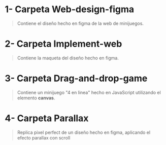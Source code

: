 # 1- Carpeta Web-design-figma
> Contiene el diseño hecho en figma de la web de minijuegos.
# 2- Carpeta Implement-web
> Contiene la maqueta del diseño hecho en figma.
# 3- Carpeta Drag-and-drop-game
> Contiene un minijuego "4 en linea" hecho en JavaScript utilizando el elemento **canvas**.
# 4- Carpeta Parallax
> Replica pixel perfect de un diseño hecho en figma, aplicando el efecto parallax con scroll